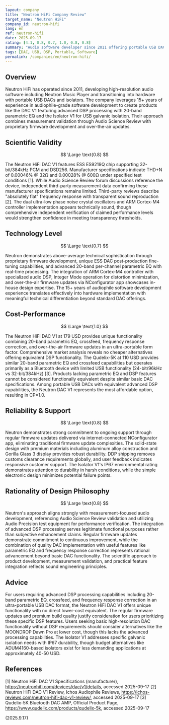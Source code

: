 ```yaml
---
layout: company
title: "Neutron HiFi Company Review"
target_name: "Neutron HiFi"
company_id: neutron-hifi
lang: en
ref: neutron-hifi
date: 2025-09-17
rating: [4.1, 0.8, 0.7, 1.0, 0.8, 0.8]
summary: "Audio software developer since 2011 offering portable USB DACs with unique advanced DSP capabilities including 20-band parametric EQ, representing the most affordable option in its functional category"
tags: [DAC, USB, DSP, Portable, Software]
permalink: /companies/en/neutron-hifi/
---
```


## Overview

Neutron HiFi has operated since 2011, developing high-resolution audio software including Neutron Music Player and transitioning into hardware with portable USB DACs and isolators. The company leverages 15+ years of experience in audiophile-grade software development to create products like the DAC V1 featuring advanced DSP processing with 20-band parametric EQ and the Isolator V1 for USB galvanic isolation. Their approach combines measurement validation through Audio Science Review with proprietary firmware development and over-the-air updates.

## Scientific Validity

$$ \Large \text{0.8} $$

The Neutron HiFi DAC V1 features ESS ES9219Q chip supporting 32-bit/384kHz PCM and DSD256. Manufacturer specifications indicate THD+N of 0.00046% @ 32Ω and 0.00028% @ 600Ω under specified test conditions [1]. While Audio Science Review forum discussions reference the device, independent third-party measurement data confirming these manufacturer specifications remains limited. Third-party reviews describe "absolutely flat" frequency response with transparent sound reproduction [2]. The dual ultra-low phase noise crystal oscillators and ARM Cortex-M4 controller implementation appears technically sound, though comprehensive independent verification of claimed performance levels would strengthen confidence in meeting transparency thresholds.

## Technology Level

$$ \Large \text{0.7} $$

Neutron demonstrates above-average technical sophistication through proprietary firmware development, unique ESS DAC post-production fine-tuning capabilities, and advanced 20-band per-channel parametric EQ with real-time processing. The integration of ARM Cortex-M4 controller with specialized audio DSP, Integer Mode operation for distortion minimization, and over-the-air firmware updates via NConfigurator app showcases in-house design expertise. The 15+ years of audiophile software development experience translates effectively into hardware implementation with meaningful technical differentiation beyond standard DAC offerings.

## Cost-Performance

$$ \Large \text{1.0} $$

The Neutron HiFi DAC V1 at 179 USD provides unique functionality combining 20-band parametric EQ, crossfeed, frequency response correction, and over-the-air firmware updates in an ultra-portable form factor. Comprehensive market analysis reveals no cheaper alternatives offering equivalent DSP functionality. The Qudelix-5K at 110 USD provides similar 20-band parametric EQ and crossfeed capabilities but operates primarily as a Bluetooth device with limited USB functionality (24-bit/96kHz vs 32-bit/384kHz) [3]. Products lacking parametric EQ and DSP features cannot be considered functionally equivalent despite similar basic DAC specifications. Among portable USB DACs with equivalent advanced DSP capabilities, the Neutron DAC V1 represents the most affordable option, resulting in CP=1.0.

## Reliability & Support

$$ \Large \text{0.8} $$

Neutron demonstrates strong commitment to ongoing support through regular firmware updates delivered via internet-connected NConfigurator app, eliminating traditional firmware update complexities. The solid-state design with premium materials including aluminum alloy construction and Gorilla Glass 3 display provides robust durability. DDP shipping removes customs clearance requirements globally, and user feedback indicates responsive customer support. The Isolator V1's IP67 environmental rating demonstrates attention to durability in harsh conditions, while the simple electronic design minimizes potential failure points.

## Rationality of Design Philosophy

$$ \Large \text{0.8} $$

Neutron's approach aligns strongly with measurement-focused audio development, referencing Audio Science Review validation and utilizing Audio Precision test equipment for performance verification. The integration of advanced DSP processing serves legitimate functional purposes rather than subjective enhancement claims. Regular firmware updates demonstrate commitment to continuous improvement, while the combination of quality DAC implementation with useful features like parametric EQ and frequency response correction represents rational advancement beyond basic DAC functionality. The scientific approach to product development, measurement validation, and practical feature integration reflects sound engineering principles.

## Advice

For users requiring advanced DSP processing capabilities including 20-band parametric EQ, crossfeed, and frequency response correction in an ultra-portable USB DAC format, the Neutron HiFi DAC V1 offers unique functionality with no direct lower-cost equivalent. The regular firmware updates and premium build quality justify consideration for users prioritizing these specific DSP features. Users seeking basic high-resolution DAC functionality without DSP requirements should consider alternatives like the MOONDROP Dawn Pro at lower cost, though this lacks the advanced processing capabilities. The Isolator V1 addresses specific galvanic isolation needs with IP67 durability, though budget alternatives like ADUM4160-based isolators exist for less demanding applications at approximately 40-50 USD.

## References

[1] Neutron HiFi DAC V1 Specifications (manufacturer), https://neutronhifi.com/devices/dac/v1/details, accessed 2025-09-17
[2] Neutron HiFi DAC V1 Review, Ichos Audiophile Reviews, https://ichos-reviews.com/neutron-hifi-dac-v1-review/, accessed 2025-09-17
[3] Qudelix-5K Bluetooth DAC AMP, Official Product Page, https://www.qudelix.com/products/qudelix-5k, accessed 2025-09-17

(2025.9.17)